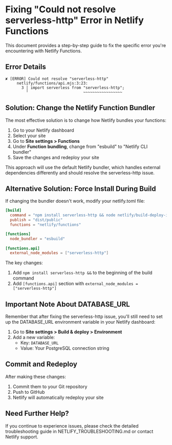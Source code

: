 # Fixing "Could not resolve serverless-http" Error in Netlify Functions

This document provides a step-by-step guide to fix the specific error you're encountering with Netlify Functions.

## Error Details

```
✘ [ERROR] Could not resolve "serverless-http"
     netlify/functions/api.mjs:3:23:
       3 │ import serverless from "serverless-http";
         ╵                        ~~~~~~~~~~~~~~~~~
```

## Solution: Change the Netlify Function Bundler

The most effective solution is to change how Netlify bundles your functions:

1. Go to your Netlify dashboard
2. Select your site
3. Go to **Site settings > Functions**
4. Under **Function bundling**, change from "esbuild" to "Netlify CLI bundler"
5. Save the changes and redeploy your site

This approach will use the default Netlify bundler, which handles external dependencies differently and should resolve the serverless-http issue.

## Alternative Solution: Force Install During Build

If changing the bundler doesn't work, modify your netlify.toml file:

```toml
[build]
  command = "npm install serverless-http && node netlify/build-deploy-info.js && vite build && node netlify/build-db.js && esbuild netlify/functions/api.ts --platform=node --packages=external --bundle --format=esm --outfile=netlify/functions/api.mjs"
  publish = "dist/public"
  functions = "netlify/functions"

[functions]
  node_bundler = "esbuild"
  
[functions.api]
  external_node_modules = ["serverless-http"]
```

The key changes:
1. Add `npm install serverless-http &&` to the beginning of the build command
2. Add `[functions.api]` section with `external_node_modules = ["serverless-http"]`

## Important Note About DATABASE_URL

Remember that after fixing the serverless-http issue, you'll still need to set up the DATABASE_URL environment variable in your Netlify dashboard:

1. Go to **Site settings > Build & deploy > Environment**
2. Add a new variable:
   - Key: `DATABASE_URL`
   - Value: Your PostgreSQL connection string

## Commit and Redeploy

After making these changes:
1. Commit them to your Git repository
2. Push to GitHub
3. Netlify will automatically redeploy your site

## Need Further Help?

If you continue to experience issues, please check the detailed troubleshooting guide in NETLIFY_TROUBLESHOOTING.md or contact Netlify support.